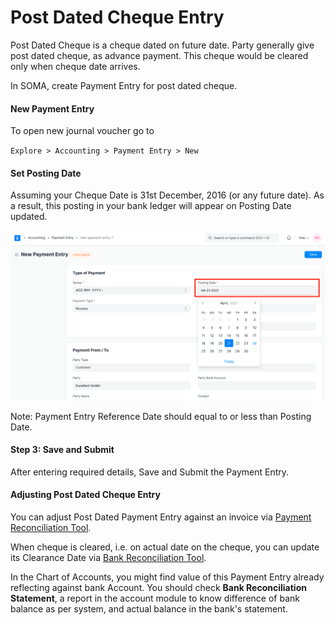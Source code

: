 
# Post Dated Cheque Entry


Post Dated Cheque is a cheque dated on future date. Party generally give post dated cheque, as advance payment. This cheque would be cleared only when cheque date arrives.


In SOMA, create Payment Entry for post dated cheque.


#### New Payment Entry


To open new journal voucher go to


`Explore > Accounting > Payment Entry > New`


#### Set Posting Date


Assuming your Cheque Date is 31st December, 2016 (or any future date). As a result, this posting in your bank ledger will appear on Posting Date updated.


![Posting Date in Payment Entry](/files/posting-date-in-payment-entry.png)


Note: Payment Entry Reference Date should equal to or less than Posting Date.


#### Step 3: Save and Submit


After entering required details, Save and Submit the Payment Entry.


#### Adjusting Post Dated Cheque Entry


You can adjust Post Dated Payment Entry against an invoice via [Payment Reconciliation Tool](/docs/en/accounts/payment-reconciliation).


When cheque is cleared, i.e. on actual date on the cheque, you can update its Clearance Date via [Bank Reconciliation Tool](/docs/en/accounts/bank-reconciliation).


In the Chart of Accounts, you might find value of this Payment Entry already reflecting against bank Account. You should check **Bank Reconciliation Statement**, a report in the account module to know difference of bank balance as per system, and actual balance in the bank's statement.



